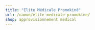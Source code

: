 ```yaml
---
title: "Elite Médicale Promokiné"
url: /camon/elite-medicale-promokine/
shop: approvisionnement médical
---
```

